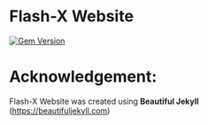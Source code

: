 
# Flash-X Website

[![Gem Version](https://badge.fury.io/rb/beautiful-jekyll-theme.svg)](https://badge.fury.io/rb/beautiful-jekyll-theme)

# Acknowledgement:
Flash-X Website was created using **Beautiful Jekyll** (https://beautifuljekyll.com) 
